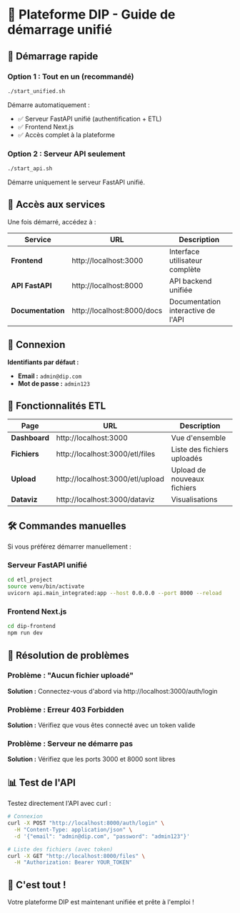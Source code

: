 # 🚀 Plateforme DIP - Guide de démarrage unifié

## 🎯 Démarrage rapide

### Option 1 : Tout en un (recommandé)
```bash
./start_unified.sh
```
Démarre automatiquement :
- ✅ Serveur FastAPI unifié (authentification + ETL)
- ✅ Frontend Next.js
- ✅ Accès complet à la plateforme

### Option 2 : Serveur API seulement
```bash
./start_api.sh
```
Démarre uniquement le serveur FastAPI unifié.

## 🔗 Accès aux services

Une fois démarré, accédez à :

| Service | URL | Description |
|---------|-----|-------------|
| **Frontend** | http://localhost:3000 | Interface utilisateur complète |
| **API FastAPI** | http://localhost:8000 | API backend unifiée |
| **Documentation** | http://localhost:8000/docs | Documentation interactive de l'API |

## 🔐 Connexion

**Identifiants par défaut :**
- **Email :** `admin@dip.com`
- **Mot de passe :** `admin123`

## 📁 Fonctionnalités ETL

| Page | URL | Description |
|------|-----|-------------|
| **Dashboard** | http://localhost:3000 | Vue d'ensemble |
| **Fichiers** | http://localhost:3000/etl/files | Liste des fichiers uploadés |
| **Upload** | http://localhost:3000/etl/upload | Upload de nouveaux fichiers |
| **Dataviz** | http://localhost:3000/dataviz | Visualisations |

## 🛠️ Commandes manuelles

Si vous préférez démarrer manuellement :

### Serveur FastAPI unifié
```bash
cd etl_project
source venv/bin/activate
uvicorn api.main_integrated:app --host 0.0.0.0 --port 8000 --reload
```

### Frontend Next.js
```bash
cd dip-frontend
npm run dev
```

## 🔧 Résolution de problèmes

### Problème : "Aucun fichier uploadé"
**Solution :** Connectez-vous d'abord via http://localhost:3000/auth/login

### Problème : Erreur 403 Forbidden
**Solution :** Vérifiez que vous êtes connecté avec un token valide

### Problème : Serveur ne démarre pas
**Solution :** Vérifiez que les ports 3000 et 8000 sont libres

## 📊 Test de l'API

Testez directement l'API avec curl :
```bash
# Connexion
curl -X POST "http://localhost:8000/auth/login" \
  -H "Content-Type: application/json" \
  -d '{"email": "admin@dip.com", "password": "admin123"}'

# Liste des fichiers (avec token)
curl -X GET "http://localhost:8000/files" \
  -H "Authorization: Bearer YOUR_TOKEN"
```

## 🎉 C'est tout !

Votre plateforme DIP est maintenant unifiée et prête à l'emploi !


